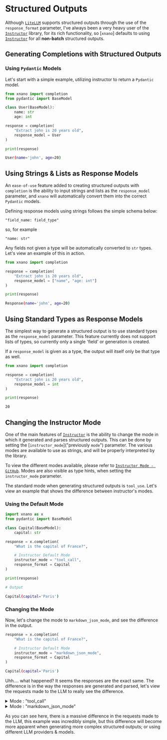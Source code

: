 # __Structured Outputs__

Although [`LiteLLM`](https://github.com/BerriAI/litellm) supports structured outputs through the use of the `response_format` parameter, I've always been a very heavy user of the [`Instructor`](https://github.com/instructor-ai/instructor) library, for its rich functionality, so [`xnano`] defaults to using [`Instructor`](https://github.com/instructor-ai/instructor) for all __non-batch__ structured outputs.

## __Generating Completions with Structured Outputs__

### __Using `Pydantic` Models__

Let's start with a simple example, utilizing instructor to return a `Pydantic` model.

```python
from xnano import completion
from pydantic import BaseModel

class User(BaseModel):
    name: str
    age: int

response = completion(
    "Extract john is 20 years old",
    response_model = User
)

print(response)
```

```bash
User(name='john', age=20)
```

## __Using Strings & Lists as Response Models__

An `ease-of-use` feature added to creating structured outputs with `completion` is the ability to input strings and lists as the `response_model` parameter, and `xnano` will automatically convert them into the correct `Pydantic` models.

Defining response models using strings follows the simple schema below:

```
"field_name: field_type"
```

so, for example

```
"name: str"
```

Any fields not given a type will be automatically converted to `str` types. Let's view an example of this in action.

```python
from xnano import completion

response = completion(
    "Extract john is 20 years old",
    response_model = ["name", "age: int"]
)

print(response)
```

```bash
Response(name='john', age=20)
```

## __Using Standard Types as Response Models__

The simplest way to generate a structured output is to use standard types as the `response_model` parameter. This feature currently does not support lists of types, so currently only a single 'field' or generation is created.

If a `response_model` is given as a type, the output will itself only be that type as well.

```python
from xnano import completion

response = completion(
    "Extract john is 20 years old",
    response_model = int
)

print(response)
```

```bash
20
```

## __Changing the Instructor Mode__

One of the main features of [`Instructor`](https://github.com/instructor-ai/instructor) is the ability to change the mode in which it generated and parses structured outputs. This can be done by setting the [`instructor_mode`]("previously `mode`") parameter. The various modes are available to use as strings, and will be properly interpreted by the library.

To view the different modes available, please refer to [`Instructor Mode - GitHub`](https://github.com/instructor-ai/instructor/blob/main/instructor/mode.py). Modes are also visible as type hints, when setting the `instructor_mode` parameter.

The standard mode when generating structured outputs is `tool_use`. Let's view an example that shows the difference between instructor's modes.

### __Using the Default Mode__

```python
import xnano as x
from pydantic import BaseModel

class Capital(BaseModel):
    capital: str

response = x.completion(
    "What is the capital of France?",

    # Instructor Default Mode
    instructor_mode = "tool_call",
    response_format = Capital
)

print(response)
```

```bash
# Output

Capital(capital='Paris')
```

### __Changing the Mode__

Now, let's change the mode to `markdown_json_mode`, and see the difference in the output.

```python
response = x.completion(
    "What is the capital of France?",

    # Instructor Default Mode
    instructor_mode = "markdown_json_mode",
    response_format = Capital
)
```

```bash
Capital(capital='Paris')
```

Uhh.... what happened? It seems the responses are the exact same. The difference is in the way the responses are generated and parsed, let's view the requests made to the LLM to really see the difference.

<details>
<summary>Mode : "tool_call"</summary>

```json
{
  "messages": [
    {
      "role": "user",
      "content": "What is the capital of France?"
    }
  ],
  "model": "gpt-4o-mini",
  "response_format": {
    "type": "json_schema",
    "json_schema": {
      "schema": {
        "properties": {
          "capital": {
            "title": "Capital",
            "type": "string"
          }
        },
        "required": [
          "capital"
        ],
        "title": "Capital",
        "type": "object",
        "additionalProperties": false
      },
      "name": "Capital",
      "strict": true
    }
  },
  "tool_choice": {
    "type": "function",
    "function": {
      "name": "Capital"
    }
  },
  "tools": [
    {
      "type": "function",
      "function": {
        "name": "Capital",
        "description": "Correctly extracted `Capital` with all the required parameters with correct types",
        "parameters": {
          "properties": {
            "capital": {
              "title": "Capital",
              "type": "string"
            }
          },
          "required": [
            "capital"
          ],
          "type": "object"
        }
      }
    }
  ]
}
```

</details>

<details>
<summary>Mode : "markdown_json_mode"</summary>

```json
{
  "messages": [
    {
      "role": "system",
      "content": "\n        As a genius expert, your task is to understand the content and provide\n        the parsed objects in json that match the following json_schema:\n\n\n        {\n  \"properties\": {\n    \"capital\": {\n      \"title\": \"Capital\",\n      \"type\": \"string\"\n    }\n  },\n  \"required\": [\n    \"capital\"\n  ],\n  \"title\": \"Capital\",\n  \"type\": \"object\"\n}\n\n        Make sure to return an instance of the JSON, not the schema itself\n"
    },
    {
      "role": "user",
      "content": "What is the capital of France?\n\nReturn the correct JSON response within a ```json codeblock. not the JSON_SCHEMA"
    }
  ],
  "model": "gpt-4o-mini",
  "response_format": {
    "type": "json_schema",
    "json_schema": {
      "schema": {
        "properties": {
          "capital": {
            "title": "Capital",
            "type": "string"
          }
        },
        "required": [
          "capital"
        ],
        "title": "Capital",
        "type": "object",
        "additionalProperties": false
      },
      "name": "Capital",
      "strict": true
    }
  }
}
```

</details>

As you can see here, there is a massive difference in the requests made to the LLM, this example was incredibly simple, but this difference will become more apparent when generating more complex structured outputs; or using different LLM providers & models.